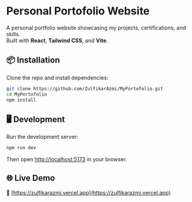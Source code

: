 # Personal Portofolio Website

A personal portfolio website showcasing my projects, certifications, and skills.  
Built with **React**, **Tailwind CSS**, and **Vite**.

## 📦 Installation
Clone the repo and install dependencies:
```bash
git clone https://github.com/ZulfikarAzmi/MyPortofolio.git
cd MyPortofolio
npm install
```

## 🖥️ Development
Run the development server:
```bash
npm run dev
```
Then open [http://localhost:5173](http://localhost:5173) in your browser.

## 🌐 Live Demo
🔗 [https://zulfikarazmi.vercel.app](https://zulfikarazmi.vercel.app)
